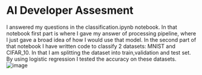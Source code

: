 # AI Developer Assesment

I answered my questions in the classification.ipynb notebook. In that notebook first part is where I gave my answer of processing pipeline, where I just gave a broad idea of how I would use that model. In the second part of that notebook I have written code to classify 2 datasets:  MNIST and CIFAR_10. In that I am splitting the dataset into train,validation and test set. By using logistic regression I tested the accuracy on these datasets.
![image](https://github.com/Canadian-Sheep-Federation/CSFIntershipAssessment2024/assets/73919744/83654c59-9f22-4336-ba00-8bccbbcf9a55)
